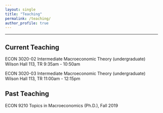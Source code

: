 ```yaml
---
layout: single
title: "Teaching"
permalink: /teaching/
author_profile: true
---
```

---
## Current Teaching
ECON 3020-02 Intermediate Macroeconomic Theory (undergraduate)  
Wilson Hall 113, TR 9:35am - 10:50am  

ECON 3020-03 Intermediate Macroeconomic Theory (undergraduate)  
Wilson Hall 113, TR 11:00am - 12:15pm  

## Past Teaching
ECON 9210 Topics in Macroeconomics (Ph.D.), Fall 2019  